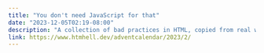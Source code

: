 ```yaml
---
title: "You don't need JavaScript for that"
date: "2023-12-05T02:19-08:00"
description: "A collection of bad practices in HTML, copied from real websites."
link: https://www.htmhell.dev/adventcalendar/2023/2/
---
```

